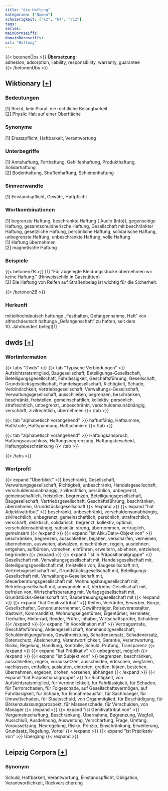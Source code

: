 ```yaml
---
title: "die Haftung"
kategorien: ["Nomen"]
schwierigkeit: ["k2", "h4", "r12"]
tags:
series:
mainDornseiffs:
domainDornseiffs:
url: "Haftung"
---
```


{{< betonenÜbs >}}
**Übersetzung:**  
adhesion, adsorption, liability, responsibility, warranty, guarantee  
{{< /betonenÜbs >}}

## Wiktionary [[+](https://de.wiktionary.org/wiki/Haftung)]

### Bedeutungen
[1] Recht, kein Plural: die rechtliche Belangbarkeit  
[2] Physik: Halt auf einer Oberfläche  

### Synonyme
[1] Ersatzpflicht, Haftbarkeit, Verantwortung  

### Unterbegriffe
[1] Amtshaftung, Forthaftung, Gehilfenhaftung, Produkthaftung, Solidarhaftung  
[2] Bodenhaftung, Straßenhaftung, Schienenhaftung  

### Sinnverwandte
[1] Einstandspflicht, Gewähr, Haftpflicht  

### Wortkombinationen
[1] begrenzte Haftung, beschränkte Haftung ( Audio (Info)), gegenseitige Haftung, gesamtschuldnerische Haftung, Gesellschaft mit beschränkter Haftung, gesetzliche Haftung, persönliche Haftung, solidarische Haftung, unbegrenzte Haftung, unbeschränkte Haftung, volle Haftung  
[1] Haftung übernehmen  
[2] magnetische Haftung  

### Beispiele
{{< betonenZB >}}
[1] "Für abgelegte Kleidungsstücke übernehmen wir keine Haftung." (Hinweisschild in Gaststätten)  
[2] Die Haftung von Reifen auf Straßenbelag ist wichtig für die Sicherheit.  

{{< /betonenZB >}}
### Herkunft
mittelhochdeutsch haftunge „Festhalten, Gefangennahme, Haft“ von althochdeutsch haftunga „Gefangenschaft“ zu haften, seit dem 10. Jahrhundert belegt[1]  



## dwds [[+](https://www.dwds.de/wb/Haftung)]

### Wortinformation
{{< tabs "Dwds" >}}
{{< tab "Typische Verbindungen" >}}
Aufsichtsratsmitglied, Baugesellschaft, Beteiligungs-Gesellschaft, Beteiligungsgesellschaft, Fahrlässigkeit, Geschäftsführung, Gesellschaft, Grundstücksgesellschaft, Handelsgesellschaft, Richtigkeit, Schade, Verbindlichkeit, Vertriebsgesellschaft, Verwaltungs-Gesellschaft, Verwaltungsgesellschaft, ausschließen, begrenzen, beschränken, beschränkt, freistellen, gemeinschaftlich, kollektiv, persönlich, strafrechtlich, unbegrenzt, unbeschränkt, verschuldensunabhängig, verschärft, zivilrechtlich, übernehmen
{{< /tab >}}

{{< tab "alphabetisch vorangehend" >}}
haftunfähig, Haftsumme, Haftstrafe, Haftspannung, Haftschmiere
{{< /tab >}}

{{< tab "alphabetisch vorangehend" >}}
Haftungsanspruch, Haftungsausschluss, Haftungsbegrenzung, Haftungsbescheid, Haftungsbeschränkung
{{< /tab >}}

{{< /tabs >}}

### Wortprofil
{{< expand "Überblick" >}} beschränkt, Gesellschaft, Verwaltungsgesellschaft, Richtigkeit, unbeschränkt, Handelsgesellschaft, verschuldensunabhängig, zivilrechtlich, persönlich, unbegrenzt, gemeinschaftlich, freistellen, begrenzen, Beteiligungsgesellschaft, Baugesellschaft, Vertriebsgesellschaft, Geschäftsführung, beschränken, übernehmen, Grundstücksgesellschaft {{< /expand >}}
{{< expand "hat Adjektivattribut" >}} beschränkt, unbeschränkt, verschuldensunabhängig, zivilrechtlich, unbegrenzt, gemeinschaftlich, persönlich, strafrechtlich, verschärft, deliktisch, solidarisch, begrenzt, kollektiv, optimal, verschuldensabhängig, subsidiär, streng, übernommen, vertraglich, gemeinsam {{< /expand >}}
{{< expand "ist Akk./Dativ-Objekt von" >}} beschränken, begrenzen, ausschließen, bejahen, verschärfen, verneinen, übernehmen, ausweiten, abwälzen, einschränken, regeln, ausdehnen, entgehen, aufbürden, vorsehen, einführen, erweitern, ablehnen, entziehen, begründen {{< /expand >}}
{{< expand "ist in Präpositionalgruppe" >}} Gesellschaft mit, Verwaltungsgesellschaft mit, Handelsgesellschaft mit, Beteiligungsgesellschaft mit, freistellen von, Baugesellschaft mit, Vertriebsgesellschaft mit, Grundstücksgesellschaft mit, Beteiligungs-Gesellschaft mit, Verwaltungs-Gesellschaft mit, Steuerberatungsgesellschaft mit, Wohnungsbaugesellschaft mit, Betriebsgesellschaft mit, umwandeln mit, Vertriebs-Gesellschaft mit, befreien von, Wirtschaftsberatung mit, Verlagsgesellschaft mit, Grundstücks-Gesellschaft mit, Baubetreuungsgesellschaft mit {{< /expand >}}
{{< expand "hat Genitivattribut" >}} Reifen, Verkäufer, Erwerber, Bürge, Gesellschafter, Generalunternehmer, Gewährträger, Reiseveranstalter, Gastwirt, Kommanditist, Wohnungseigentümer, Eigentümer, Vermieter, Tierhalter, Hinterrad, Reeder, Prüfer, Inhaber, Wirtschaftsprüfer, Schuldner {{< /expand >}}
{{< expand "in Koordination mit" >}} Vertragsstrafe, Geschäftsführung, Aktiengesellschaft, Kommanditgesellschaft, Schuldentilgungsfonds, Gewährleistung, Schadensersatz, Schadenersatz, Datenschutz, Absicherung, Verantwortlichkeit, Garantie, Verantwortung, Risiko, Regelung, Handlung, Kontrolle, Schuld, Prüfung, Transparenz {{< /expand >}}
{{< expand "hat Prädikativ" >}} unbegrenzt, möglich {{< /expand >}}
{{< expand "ist Subjekt von" >}} begrenzen, beschränken, ausschließen, regeln, voraussetzen, ausscheiden, erlöschen, wegfallen, nachlassen, entfallen, auslaufen, eintreten, greifen, klären, bestehen, übernehmen, ergeben, drohen, vorsehen, abhängen {{< /expand >}}
{{< expand "hat Präpositionalgruppe" >}} für Richtigkeit, von Aufsichtsratsmitglied, für Verbindlichkeit, für Fahrlässigkeit, für Schaden, für Terrorschaden, für Folgeschade, auf Gesellschaftsvermögen, auf Fahrlässigkeit, für Schade, für Einnahmeausfall, für Sachmangel, für Umweltschaden, für Staatsschuld, von Organmitglied, für Beschädigung, für Börsenzulassungsprospekt, für Massenschade, für Verschulden, von Manager {{< /expand >}}
{{< expand "ist Genitivattribut von" >}} Vergemeinschaftung, Beschränkung, Übernahme, Begrenzung, Wegfall, Ausschluß, Ausdehnung, Ausweitung, Verschärfung, Frage, Umfang, Voraussetzung, Neuregelung, Risiko, Prinzip, Einschränkung, Erweiterung, Grundsatz, Regelung, Vorteil {{< /expand >}}
{{< expand "ist Prädikativ von" >}} Übergang {{< /expand >}}

## Leipzig Corpora [[+](https://corpora.uni-leipzig.de/en/res?word=Haftung&corpusId=deu_newscrawl-public_2018)]


### Synonym
Schuld, Haftbarkeit, Verantwortung, Einstandspflicht, Obligation, Verantwortlichkeit, Rückversicherung

